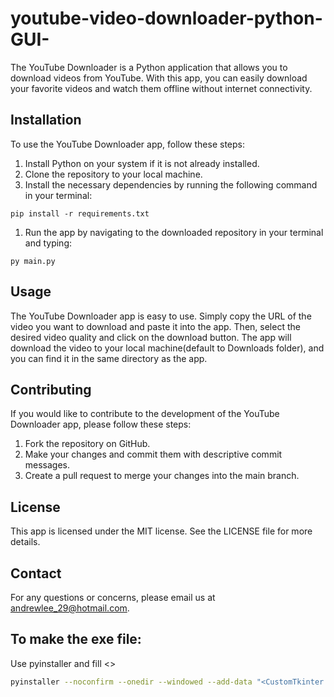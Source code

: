 # youtube-video-downloader-python-GUI-

The YouTube Downloader is a Python application that allows you to download videos from YouTube. With this app, you can easily download your favorite videos and watch them offline without internet connectivity.

## Installation

To use the YouTube Downloader app, follow these steps:

1. Install Python on your system if it is not already installed.
2. Clone the repository to your local machine.
3. Install the necessary dependencies by running the following command in your terminal:

```
pip install -r requirements.txt
```

1. Run the app by navigating to the downloaded repository in your terminal and typing:

```
py main.py

```

## Usage

The YouTube Downloader app is easy to use. Simply copy the URL of the video you want to download and paste it into the app. Then, select the desired video quality and click on the download button. The app will download the video to your local machine(default to Downloads folder), and you can find it in the same directory as the app.

## Contributing

If you would like to contribute to the development of the YouTube Downloader app, please follow these steps:

1. Fork the repository on GitHub.
2. Make your changes and commit them with descriptive commit messages.
3. Create a pull request to merge your changes into the main branch.

## License

This app is licensed under the MIT license. See the LICENSE file for more details.

## Contact

For any questions or concerns, please email us at andrewlee_29@hotmail.com.

## To make the exe file:

Use pyinstaller and fill <>

```bash
pyinstaller --noconfirm --onedir --windowed --add-data "<CustomTkinter Location>/customtkinter;customtkinter/"  "<Path to Python Script>"
```

